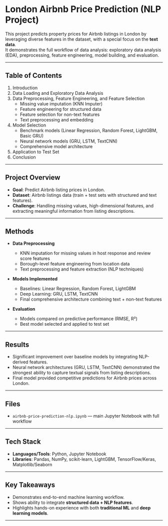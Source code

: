 # London Airbnb Price Prediction (NLP Project)

This project predicts property prices for Airbnb listings in London by leveraging diverse features in the dataset, with a special focus on the **text data**.  
It demonstrates the full workflow of data analysis: exploratory data analysis (EDA), preprocessing, feature engineering, model building, and evaluation.

---

## Table of Contents
1. Introduction  
2. Data Loading and Exploratory Data Analysis  
3. Data Preprocessing, Feature Engineering, and Feature Selection  
   - Missing value imputation (KNN Imputer)  
   - Feature engineering for structured data  
   - Feature selection for non-text features  
   - Text preprocessing and embedding  
4. Model Selection  
   - Benchmark models (Linear Regression, Random Forest, LightGBM, Basic GRU)  
   - Neural network models (GRU, LSTM, TextCNN)  
   - Comprehensive model architecture  
5. Application to Test Set  
6. Conclusion  

---

## Project Overview
- **Goal**: Predict Airbnb listing prices in London.  
- **Dataset**: Airbnb listings data (train + test sets with structured and text features).  
- **Challenge**: Handling missing values, high-dimensional features, and extracting meaningful information from listing descriptions.  

---

## Methods
- **Data Preprocessing**
  - KNN imputation for missing values in host response and review score features  
  - Borough-level feature engineering from location data  
  - Text preprocessing and feature extraction (NLP techniques)  

- **Models Implemented**
  - Baselines: Linear Regression, Random Forest, LightGBM  
  - Deep Learning: GRU, LSTM, TextCNN  
  - Final comprehensive architecture combining text + non-text features  

- **Evaluation**
  - Models compared on predictive performance (RMSE, R²)  
  - Best model selected and applied to test set  

---

## Results
- Significant improvement over baseline models by integrating NLP-derived features.  
- Neural network architectures (GRU, LSTM, TextCNN) demonstrated the strongest ability to capture textual signals from listing descriptions.  
- Final model provided competitive predictions for Airbnb prices across London.  

---

## Files
- `airbnb-price-prediction-nlp.ipynb` — main Jupyter Notebook with full workflow  

---

## Tech Stack
- **Languages/Tools**: Python, Jupyter Notebook  
- **Libraries**: Pandas, NumPy, scikit-learn, LightGBM, TensorFlow/Keras, Matplotlib/Seaborn  

---

## Key Takeaways
- Demonstrates end-to-end machine learning workflow.  
- Shows ability to integrate **structured data + NLP features**.  
- Highlights hands-on experience with both **traditional ML** and **deep learning models**.  

---
